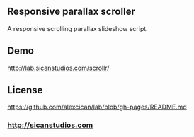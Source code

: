 ## Responsive parallax scroller
A responsive scrolling parallax slideshow script.

## Demo
http://lab.sicanstudios.com/scrollr/

## License
https://github.com/alexcican/lab/blob/gh-pages/README.md

### http://sicanstudios.com